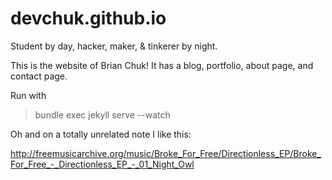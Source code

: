 devchuk.github.io
=================

Student by day, hacker, maker, & tinkerer by night.

This is the website of Brian Chuk! It has a blog, portfolio, about page, and contact page.

Run with
> bundle exec jekyll serve --watch

Oh and on a totally unrelated note I like this:

http://freemusicarchive.org/music/Broke_For_Free/Directionless_EP/Broke_For_Free_-_Directionless_EP_-_01_Night_Owl
